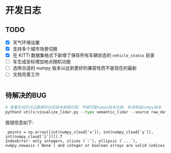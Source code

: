 # 开发日志

## TODO
- [x] 天气环境设置
- [x] 支持多个城市场景切换
- [x] 在 KITTI 数据集格式下新增了保存所有车辆状态的 `vehicle_status` 目录
- [ ] 车生成坐标增加地点随机功能
- [ ] 选用合适的 numpy 版本以达到更好的兼容性而不是现在的最新
- [ ] 文档完善工作

#
## 待解决的BUG
~~~ python
# 查看生成的点云数据时出现版本报错问题，怀疑可能numpy版本太新，考虑降低numpy版本
python3 utils/visualize_lidar.py --type semantic_lidar --source raw_data/record_2023_0901_2305/vehicle.tesla.model3_7/radar_front/
~~~

报错信息如下:
~~~ 
 points = np.array([int(numpy_cloud['x']), int(numpy_cloud['y']), int(numpy_cloud['z'])]).T
IndexError: only integers, slices (`:`), ellipsis (`...`), numpy.newaxis (`None`) and integer or boolean arrays are valid indices

~~~